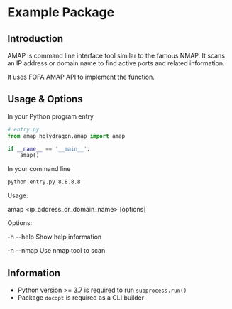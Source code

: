 # Example Package

## Introduction

AMAP is command line interface tool similar to the famous NMAP. It scans an IP address or domain name to find active ports and related information.

It uses FOFA AMAP API to implement the function.

## Usage & Options

In your Python program entry

```python
# entry.py
from amap_holydragon.amap import amap

if __name__ == '__main__':
    amap()
```

In your command line

```bash
python entry.py 8.8.8.8
```

Usage:

  amap <ip_address_or_domain_name> [options]

Options:

  -h --help  Show help information

  -n --nmap  Use nmap tool to scan

## Information

* Python version >= 3.7 is required to run `subprocess.run()`
* Package `docopt` is required as a CLI builder